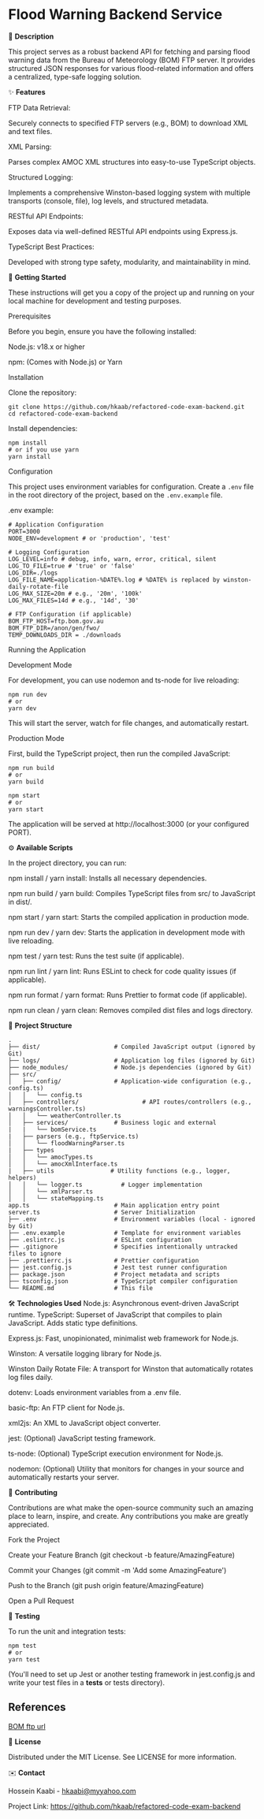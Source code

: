 # Flood Warning Backend Service 

📝 **Description**

 This project serves as a robust backend API for fetching and parsing flood warning data from the Bureau of Meteorology (BOM) FTP server. It provides structured JSON responses for various flood-related information and offers a centralized, type-safe logging solution.

✨ **Features**

FTP Data Retrieval: 

Securely connects to specified FTP servers (e.g., BOM) to download XML and text files.

XML Parsing: 

Parses complex AMOC XML structures into easy-to-use TypeScript objects.

Structured Logging: 

Implements a comprehensive Winston-based logging system with multiple transports (console, file), log levels, and structured metadata.

RESTful API Endpoints: 

Exposes data via well-defined RESTful API endpoints using Express.js.

TypeScript Best Practices: 

Developed with strong type safety, modularity, and maintainability in mind.

🚀 **Getting Started**

These instructions will get you a copy of the project up and running on your local machine for development and testing purposes.

Prerequisites

Before you begin, ensure you have the following installed:

Node.js: v18.x or higher

npm: (Comes with Node.js) or Yarn

Installation

Clone the repository:

```
git clone https://github.com/hkaab/refactored-code-exam-backend.git
cd refactored-code-exam-backend
```
Install dependencies:

```
npm install
# or if you use yarn
yarn install
```
Configuration

This project uses environment variables for configuration. Create a `.env` file in the root directory of the project, based on the `.env.example` file.

.env example:

```
# Application Configuration
PORT=3000
NODE_ENV=development # or 'production', 'test'

# Logging Configuration
LOG_LEVEL=info # debug, info, warn, error, critical, silent
LOG_TO_FILE=true # 'true' or 'false'
LOG_DIR=./logs
LOG_FILE_NAME=application-%DATE%.log # %DATE% is replaced by winston-daily-rotate-file
LOG_MAX_SIZE=20m # e.g., '20m', '100k'
LOG_MAX_FILES=14d # e.g., '14d', '30'

# FTP Configuration (if applicable)
BOM_FTP_HOST=ftp.bom.gov.au
BOM_FTP_DIR=/anon/gen/fwo/
TEMP_DOWNLOADS_DIR = ./downloads
```

Running the Application

Development Mode

For development, you can use nodemon and ts-node for live reloading:

```
npm run dev
# or
yarn dev
```

This will start the server, watch for file changes, and automatically restart.

Production Mode

First, build the TypeScript project, then run the compiled 
JavaScript:

```
npm run build
# or
yarn build

npm start
# or
yarn start
```

The application will be served at http://localhost:3000 (or your configured PORT).

⚙️ **Available Scripts**

In the project directory, you can run:

npm install / yarn install: Installs all necessary dependencies.

npm run build / yarn build: Compiles TypeScript files from src/ to JavaScript in dist/.

npm start / yarn start: Starts the compiled application in production mode.

npm run dev / yarn dev: Starts the application in development mode with live reloading.

npm test / yarn test: Runs the test suite (if applicable).

npm run lint / yarn lint: Runs ESLint to check for code quality issues (if applicable).

npm run format / yarn format: Runs Prettier to format code (if applicable).

npm run clean / yarn clean: Removes compiled dist files and logs directory.

📂 **Project Structure**

```
.
├── dist/                     # Compiled JavaScript output (ignored by Git)
├── logs/                     # Application log files (ignored by Git)
├── node_modules/             # Node.js dependencies (ignored by Git)
├── src/
│   ├── config/               # Application-wide configuration (e.g., config.ts)
│   │   └── config.ts
│   ├── controllers/                  # API routes/controllers (e.g., warningsController.ts)
│   │   └── weatherController.ts
│   ├── services/             # Business logic and external 
|   |   └── bomService.ts
|   ├── parsers (e.g., ftpService.ts)
│   │   └── floodWarningParser.ts
|   ├── types
│   │   └── amocTypes.ts
│   │   └── amocXmlInterface.ts
|   ├── utils                # Utility functions (e.g., logger, helpers)
│   │   └── logger.ts           # Logger implementation
│   │   └── xmlParser.ts
│   │   └── stateMapping.ts
app.ts                        # Main application entry point
server.ts                     # Server Initialization 
├── .env                      # Environment variables (local - ignored by Git)
├── .env.example              # Template for environment variables
├── .eslintrc.js              # ESLint configuration
├── .gitignore                # Specifies intentionally untracked files to ignore
├── .prettierrc.js            # Prettier configuration
├── jest.config.js            # Jest test runner configuration
├── package.json              # Project metadata and scripts
├── tsconfig.json             # TypeScript compiler configuration
└── README.md                 # This file
```
🛠 **Technologies Used**
Node.js: Asynchronous event-driven JavaScript runtime.
TypeScript: Superset of JavaScript that compiles to plain JavaScript. Adds static type definitions.

Express.js: Fast, unopinionated, minimalist web framework for Node.js.

Winston: A versatile logging library for Node.js.

Winston Daily Rotate File: A transport for Winston that automatically rotates log files daily.

dotenv: Loads environment variables from a .env file.

basic-ftp: An FTP client for Node.js.

xml2js: An XML to JavaScript object converter.

jest: (Optional) JavaScript testing framework.

ts-node: (Optional) TypeScript execution environment for Node.js.

nodemon: (Optional) Utility that monitors for changes in your source and automatically restarts your server.

🤝 **Contributing**

Contributions are what make the open-source community such an amazing place to learn, inspire, and create. Any contributions you make are greatly appreciated.

Fork the Project

Create your Feature Branch (git checkout -b feature/AmazingFeature)

Commit your Changes (git commit -m 'Add some AmazingFeature')

Push to the Branch (git push origin feature/AmazingFeature)

Open a Pull Request

🧪 **Testing**

To run the unit and integration tests:

```
npm test
# or
yarn test
```
(You'll need to set up Jest or another testing framework in jest.config.js and write your test files in a __tests__ or tests directory).

## References

[BOM ftp url](http://www.bom.gov.au/catalogue/anon-ftp.shtml) 

📄 **License**

Distributed under the MIT License. See LICENSE for more information.

✉️ **Contact**

Hossein Kaabi - hkaabi@myyahoo.com

Project Link: https://github.com/hkaab/refactored-code-exam-backend

